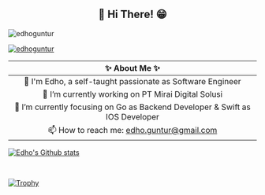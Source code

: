 <h2 align="Center">👋 Hi There! 😁</h2>

<p> <img src=https://komarev.com/ghpvc/?username=edhoguntur alt="edhoguntur"/> </p>
<p> <a href="https://twitter.com/edhoguntur" target="blank"><img src="https://img.shields.io/twitter/follow/edhoguntur?logo=twitter&style=for-the-badge" alt="edhoguntur" /></a> </p>

| ✨ About Me ✨ |
|:-----:|
| 💬 I'm Edho, a self-taught passionate as Software Engineer|
| 🔭 I’m currently working on PT Mirai Digital Solusi |
| 🌱 I’m currently focusing on Go as Backend Developer & Swift as IOS Developer |
| 📫 How to reach me: edho.guntur@gmail.com |

<!--
### Programming Language & Tools

<p align="Left">
<a href="https://golang.org" target="_blank" rel="noreferrer"> <img src="https://raw.githubusercontent.com/devicons/devicon/master/icons/go/go-original.svg" alt="go" width="40" height="40"/> </a>
<a target="_blank" rel="noreferrer"> <img src="https://raw.githubusercontent.com/devicons/devicon/master/icons/javascript/javascript-original.svg" alt="go" width="40" height="40"/> </a>
</p>
-->

<p><a href="https://github.com/anuraghazra/github-readme-stats" target="blank"><img align="Center" src="https://github-readme-stats.vercel.app/api?username=edhoguntur&show_icons=true&theme=gruvbox" alt="Edho's Github stats" /></a></p><br/>

<p><a href="https://github.com/ryo-ma/github-profile-trophy" target="blank"><img align="Center" src="https://github-profile-trophy.vercel.app/?username=edhoguntur&row=7&theme=gruvbox" alt="Trophy" /></a></p>



<!--
**edhoguntur/edhoguntur** is a ✨ _special_ ✨ repository because its `README.md` (this file) appears on your GitHub profile.

Here are some ideas to get you started:

- 🔭 I’m currently working on ...
- 🌱 I’m currently learning ...
- 👯 I’m looking to collaborate on ...
- 🤔 I’m looking for help with ...
- 💬 Ask me about ...
- 📫 How to reach me: ...
- 😄 Pronouns: ...
- ⚡ Fun fact: ...
-->
